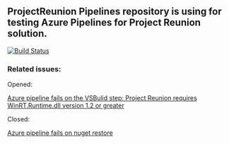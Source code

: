 ## ProjectReunion Pipelines repository is using for testing Azure Pipelines for Project Reunion solution.

[![Build Status](https://dev.azure.com/LeftTwixWand/Bullet/_apis/build/status/LeftTwixWand.ProjectReunionPipelines?branchName=master)](https://dev.azure.com/LeftTwixWand/Bullet/_build/latest?definitionId=6&branchName=master)


### Related issues:

Opened:

[Azure pipeline fails on the VSBulid step: Project Reunion requires WinRT.Runtime.dll version 1.2 or greater](https://github.com/microsoft/ProjectReunion/issues/826)

Closed:

[Azure pipeline fails on nuget restore](https://github.com/microsoft/ProjectReunion/issues/802)
